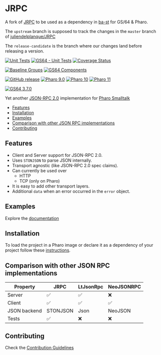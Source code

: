 # JRPC

A fork of [JRPC](https://github.com/juliendelplanque/JRPC) to be used as a dependency in [ba-st](https://github.com/ba-st) for GS/64 & Pharo.

The `upstream` branch is supposed to track the changes in the `master` branch of [juliendelplanque/JRPC](https://github.com/juliendelplanque/JRPC)

The `release-candidate` is the branch where our changes land before releasing a version.

[![Unit Tests](https://github.com/ba-st-dependencies/JRPC/actions/workflows/unit-tests.yml/badge.svg)](https://github.com/ba-st-dependencies/JRPC/actions/workflows/unit-tests.yml)
[![GS64 - Unit Tests](https://github.com/ba-st-dependencies/JRPC/actions/workflows/unit-tests-gs64.yml/badge.svg)](https://github.com/ba-st-dependencies/JRPC/actions/workflows/unit-tests-gs64.yml)
[![Coverage Status](https://codecov.io/github/ba-st-dependencies/JRPC/coverage.svg?branch=release-candidate)](https://codecov.io/gh/ba-st-dependencies/JRPC/branch/release-candidate)

[![Baseline Groups](https://github.com/ba-st-dependencies/JRPC/actions/workflows/loading-groups.yml/badge.svg)](https://github.com/ba-st-dependencies/JRPC/actions/workflows/loading-groups.yml)
[![GS64 Components](https://github.com/ba-st-dependencies/JRPC/actions/workflows/loading-gs64-components.yml/badge.svg)](https://github.com/ba-st-dependencies/JRPC/actions/workflows/loading-gs64-components.yml)


[![GitHub release](https://img.shields.io/github/release/ba-st-dependencies/Teapot.svg)](https://github.com/ba-st-dependencies/Teapot/releases/latest)
[![Pharo 9.0](https://img.shields.io/badge/Pharo-9.0-informational)](https://pharo.org)
[![Pharo 10](https://img.shields.io/badge/Pharo-10-informational)](https://pharo.org)
[![Pharo 11](https://img.shields.io/badge/Pharo-11-informational)](https://pharo.org)

[![GS64 3.7.0](https://img.shields.io/badge/GS64-3.7.0-informational)](https://gemtalksystems.com/products/gs64/)

Yet another [JSON-RPC 2.0](https://www.jsonrpc.org/specification) implementation
for [Pharo Smalltalk](https://www.pharo.org)

- [Features](#features)
- [Installation](#installation)
- [Examples](#examples)
- [Comparison with other JSON RPC implementations](#jrpc-vs-others)
- [Contributing](#contributing)

## Features

- Client and Server support for JSON-RPC 2.0.
- Uses `STONJSON` to parse JSON internally.
- Transport agnostic (like JSON-RPC 2.0 spec claims).
- Can currently be used over
  - HTTP
  - TCP (only on Pharo)
- It is easy to add other transport layers.
- Additional `data` when an error occurred in the `error` object.

## Examples

Explore the [documentation](docs/Examples.md)

## Installation

To load the project in a Pharo image or declare it as a dependency of your project follow these [instructions](docs/Installation.md).

## Comparison with other JSON RPC implementations

| Property     | JRPC               | LtJsonRpc          | NeoJSONRPC         |
|--------------|--------------------|--------------------|--------------------|
| Server       | :white_check_mark: | :white_check_mark: | :x:                |
| Client       | :white_check_mark: | :white_check_mark: | :white_check_mark: |
| JSON backend | STONJSON           | Json               | NeoJSON            |
| Tests        | :white_check_mark: | :x:                | :x:                |

## Contributing

Check the [Contribution Guidelines](CONTRIBUTING.md)
